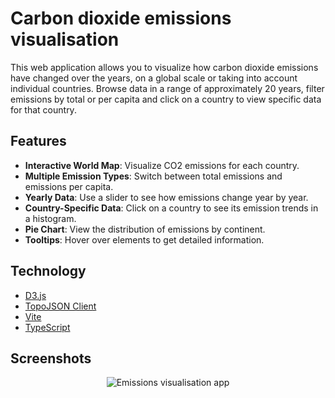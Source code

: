 # Carbon dioxide emissions visualisation

This web application allows you to visualize how carbon dioxide emissions have changed over the years, on a global scale or taking into account individual countries. Browse data in a range of approximately 20 years, filter emissions by total or per capita and click on a country to view specific data for that country.

## Features

- **Interactive World Map**: Visualize CO2 emissions for each country.
- **Multiple Emission Types**: Switch between total emissions and emissions per capita.
- **Yearly Data**: Use a slider to see how emissions change year by year.
- **Country-Specific Data**: Click on a country to see its emission trends in a histogram.
- **Pie Chart**: View the distribution of emissions by continent.
- **Tooltips**: Hover over elements to get detailed information.

## Technology

- [D3.js](https://d3js.org/)
- [TopoJSON Client](https://github.com/topojson/topojson-client)
- [Vite](https://vitejs.dev/)
- [TypeScript](https://www.typescriptlang.org/)

## Screenshots

<p align="middle">
  <img src="https://user-images.githubusercontent.com/33166095/232075008-749128ae-e185-4def-a3d3-dcaf2a5a7ed4.png" alt="Emissions visualisation app">
</p>
